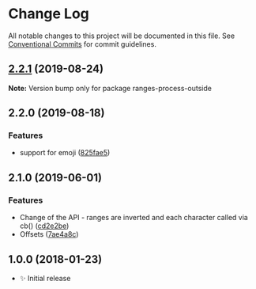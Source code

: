 # Change Log

All notable changes to this project will be documented in this file.
See [Conventional Commits](https://conventionalcommits.org) for commit guidelines.

## [2.2.1](https://gitlab.com/codsen/codsen/compare/ranges-process-outside@2.2.0...ranges-process-outside@2.2.1) (2019-08-24)

**Note:** Version bump only for package ranges-process-outside





## 2.2.0 (2019-08-18)

### Features

- support for emoji ([825fae5](https://gitlab.com/codsen/codsen/commit/825fae5))

## 2.1.0 (2019-06-01)

### Features

- Change of the API - ranges are inverted and each character called via cb() ([cd2e2be](https://gitlab.com/codsen/codsen/commit/cd2e2be))
- Offsets ([7ae4a8c](https://gitlab.com/codsen/codsen/commit/7ae4a8c))

## 1.0.0 (2018-01-23)

- ✨ Initial release
